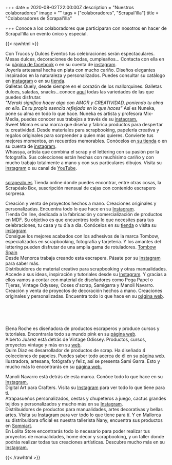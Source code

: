 +++
date = 2020-08-02T22:00:00Z
description = "Nuestros colaboradores"
image = ""
tags = ["colaboradores", "Scrapal'illa"]
title = "Colaboradores de Scrapal'illa"

+++
Conoce a los colaboradores que participaran con nosotros en hacer de Scrapal'illa un evento único y especial.

{{< rawhtml >}}

<div class="box alt">

<div class="row 50% uniform">

<!------------TRUCOS Y DULCES + FLORES GUIRIOR--------------------------------------->

<div class="3u"><span><img src="/uploads/trucos-y-dulces-2020-08-11.jpg" alt="" /></span></div>

<div class="3u"><span class="image fit">Con Trucos y Dulces Eventos tus celebraciones serán espectaculares. Mesas dulces, decoraciones de bodas, cumpleaños... Contacta con ella en su <a href="https://www.facebook.com/trucosydulceseventos">página de facebook</a> o en su cuenta de <a href="https://www.instagram.com/trucosydulces_eventos/">instagram</a>.</span></div>

<div class="3u"><span><img src="/uploads/flores-de-guirior2-2020-08-24.jpg" alt="" /></span></div>

<div class="3u$"><span class="image fit">Joyería artesanal hecha en plata con mucho cariño. Diseños elegantes inspirados en la naturaleza y personalizados. Puedes consultar su catálogo en <a href="https://www.instagram.com/flores_de_guirior/">instagram</a> o en su <a href="https://esmosaik.com/es/flores-de-guirior/">tienda</a>.</span></div>

<!-------------------QUELY + NUNEKA--------------------------------------------------->

<div class="3u"><span><img src="/uploads/quely-logo-2020-08-11.jpg" alt="" /></span></div>

<div class="3u"><span class="image fit">Galletas Quely, desde siempre en el corazón de los mallorquines. Galletas dulces, saladas, snacks...conoce <a href="https://quely.com/es/">aquí</a> todas las variedades de las que puedes disfrutar.</span></div>

<div class="3u"><span><img src="/uploads/nuneka-2020-09-05.png" alt="" /></span></div>

<div class="3u$"><span class="image fit"><i>"Meraki significa hacer algo con AMOR y CREATIVIDAD, poniendo tu alma en ello. Es tu propia esencia reflejada en lo que haces"</i> Así es Nuneka, pone su alma en todo lo que hace. Nuneka es artista y profesora Mix-Media, puedes conocer sus trabajos a través de su <a href="https://www.instagram.com/nuneka__/">instagram.</a></span></div>

<div class="3u"><span><img src="/uploads/sweetmoma-2020-09-05.png" alt="" /></span></div>

<!-----------SWEET MOMA + WHASSYA---------------------------------------------->

<div class="3u"><span class="image fit">Sweet Möma es una marca que diseña y fabrica productos para despertar tu creatividad. Desde materiales para scrapbooking, papelería creativa y regalos originales para sorprender a quien más quieres. Convierte tus mejores momentos, en recuerdos memorables. Conócelos en<a href="https://sweetmoma.com/es/"> su tienda</a> o en su cuenta de <a href="https://www.instagram.com/sweetmomabcn/">instagram</a>.</span></div>

<div class="3u"><span><img src="/uploads/whayssa-2020-09-05.png" alt="" /></span></div>

<div class="3u$"><span class="image fit">Whassya, artista que combina el scrap y el lettering con su pasión por la fotografía. Sus colecciones están hechas con muchísimo cariño y con mucho trabajo totalmente a mano y con sus particulares dibujos. Visita su <a href="https://www.instagram.com/whassya/">instagram</a> o su canal de <a href="https://www.youtube.com/c/WhassyaMaspirosa">YouTube</a>.</span></div>

</div>

</div>

<!--Prueba Marga-->

<!----------------Para logo grande. izquierda imagen, derecha texto Scrapealo--------------------->

<div class="row">

<div class="6u 12u$(small)">

<span><img src="/uploads/scrapealo-2020-09-05.png" alt="" /></span>

</div>

<div class="6u$ 12u$(small)">

<a href="https://scrapealo.es/">scrapealo.es</a> Tienda online donde puedes encontrar, entre otras cosas, la Scrapéalo Box, suscripción mensual de cajas con contenido escrapero sorpresa.

</div>

</div>

<!-----------------------------------FIN logo grande--------------------------------------------------->

<!-------------------------------------------------------------------------------------------------------------->

<!-------------------------------------------------------------------------------------------------------------->

<!---------------Disposición clásica: 2 logos con su descripción---------------------------->

<div class="row">

<div class="row 50% uniform">

<!-------------------------INICIO COQUITO ESCRAPERO + ARTE LASER----------------------->

<div class="3u"><span><img src="/uploads/coquitoscrapero-2020-09-05.png" alt="" /></span></div>

<div class="3u"><span class="image fit">Creación y venta de proyectos hechos a mano. Creaciones originales y personalizadas. Encuentra todo lo que hace en su <a href="https://www.instagram.com/coquitoscrapero/">Instagram</a>.</span></div>

<div class="3u"><span><img src="/uploads/artelaserdesign-2020-09-12.png" alt="" /></span></div>

<div class="3u$"><span class="image fit">Tienda On line, dedicada a la fabricación y comercialización de productos en MDF. Su objetivo es que encuentres todo lo que necesites para tus celebraciones, tu casa y tu día a día. Conócelos en su <a href="https://www.artelaserdesign.com/">tienda</a> o visita su <a href="https://www.instagram.com/artelaserdesign/">instagram</a></span></div>

<!-----------------------FIN COQUITO ESCRAPERO + ARTE LASER--------------------------->

<!-------------------------------INICIO TOMBOW + SCRAP MENORCA------------------------->

<div class="3u"><span><img src="/uploads/tombow-2020-09-12.png" alt="" /></span></div>

<div class="3u"><span class="image fit">Consigue los mejores acabados con los adhesivos de la marca Tombow, especializados en scrapbooking, fotografía y tarjetería. Y los amantes del lettering pueden disfrutar de una amplia gama de rotuladores. <a href="https://www.instagram.com/tombow.spain/">Tombow Spain</a></span></br></div>

<div class="3u"><span><img src="/uploads/scrapmenorca-2020-09-12.png" alt="" /></span></div>

<div class="3u$"><span class="image fit">Desde Menorca trabaja creando esta escrapera. Pásate por su <a href="https://www.instagram.com/scrapmenorca/">Instagram</a> para saber más.</span></div>

<!----------------------------FIN TOMBOW + SCRAP MENORCA----------------------------------------->

</div><!--ROW 50 UNIFORM-->

</div><!--ROW-->

<!------------------------------------------------------------------------------------------------------------------------------->

<!-------------------------------------------------------------------------------------------------------------------------------->

<!--INICIO BASIC CREA + SONRISAS DE PAPEL-->

<div class="row">

<div class="row 50% uniform">

<div class="3u"><span><img src="/uploads/basiccrea-2020-09-12.png" alt="" /></span></div>

<div class="3u"><span class="image fit">Distribuidores de material creativo para scrapbooking y otras manualidades. Accede a sus ideas, inspiración y tutoriales desde su <a href="https://www.instagram.com/basiccrea2/">Instagram</a>. Y gracias a ellos vamos a contar con material de diseñadores como Pega Papel o Tijeras, Vintage Odyssey, Coses d'scrap, Samigarra y Manoli Navarro.</span><br/></div>

<div class="3u"><span><img src="/uploads/logo_sonrisas-de-papel-2020-09-10.jpg" alt="" /></span></div>

<div class="3u"><span class="image fit">Creación y venta de proyectos de decoración hechos a mano. Creaciones originales y personalizadas. Encuentra todo lo que hace en su <a href="https://www.sonrisasdepapel.es/">página web</a>.</span></div>

</div>

</div><!--FIN BASIC CREA + SONRISAS DE PAPEL-->

<!--Prueba Vanessa-->

<!--Poner 5 logos y debajo su descripción ELENA ROCHE + ODISSEY + QUIM DIAZ + SAMIGARRA + ESRSCRAP-->

<div>

<div class="row">

<div class="2u">

<span><img src="/uploads/pegapapelotijeras2-2020-09-12.png" alt="" /></span>

</div>

<div class="2u">

<span><img src="/uploads/vintageodyssey-2020-09-12.png" alt="" /></span>

</div>

<div class="2u">

<span><img src="/uploads/cosesdscrap2-2020-09-12.png" alt="" /></span>

</div>

<div class="2u">

<span><img src="/uploads/samigarra2-2020-09-12.png" alt="" /></span>

</div>

<div class="2u$">

<span><img src="/uploads/esrscrap-2020-09-12.png" alt="" /></span>

</div>

<div class="2u">Elena Roche es diseñadora de productos escraperos y produce cursos y tutoriales. Encontrarás todo su mundo pink en su <a href="https://www.pegapapelotijeras.com/">página web</a>.

</div>

<div class="2u">Alberto Juárez está detrás de Vintage Odissey. Productos, cursos, proyectos vintage y más en su <a href="https://www.vintageodyssey.net/">web</a>.</span></div>

<div class="2u">Quim Díaz es desarrollador de productos de scrap. Ha diseñado 4 colecciones de papeles. Puedes saber todo acerca de él en su <a href="https://www.cosesdscrap.com/">página web</a>.

</div>

<div class="2u">Ilustradora, artesana, fotógrafa y feliz, así se presenta Sami Garra. Esto y mucho más lo encontrarás en su <a href="https://samigarra.com/">página web.</a></p>

</div>

<div class="2u$">Manoli Navarro está detrás de esta marca. Conóce todo lo que hace en su <a href="https://www.instagram.com/manolinavarro/">Instagram.</a>

</div>

</div>

</div>

<!--FIN prueba Vanessa-->

<!-----------------------Disposición clásica: 2 logos con su descripción---------------->

<!-------------------------------------BEADESIGN + LA SOÑADORA-------------------------->

<div class="row">

<div class="row 50% uniform">

<div class="3u"><span><img src="/uploads/beadesign-2020-09-12.png" alt="" /></span></div>

<div class="3u"><span class="image fit">Digital Art para Crafters. Visita su <a href="https://www.instagram.com/beadesign.bcn/">Instagram</a> para ver todo lo que tiene para tí.</span></div>

<div class="3u"><span><img src="/uploads/lasonadoramilcrafts-2020-09-12.png" alt="" /></span></div>

<div class="3u$"><span class="image fit">Atrapasueños personalizados, cestas y chupeteros a juego, cactus grandes tejidos y personalizados y mucho más en su <a href="https://www.instagram.com/lasonadora.milcrafts/">Instagram</a>.</span></div>

<!-------------------------------------MONTEJO + LOLITA--------------------------------------------->

<div class="3u"><span><img src="/uploads/montejo-2020-09-12.png" alt="" /></span></div>

<div class="3u"><span class="image fit">Distribuidores de productos para manualidades, artes decorativas y bellas artes. Visita su <a href="https://www.instagram.com/artemontejo/">Instagram</a> para ver todo lo que tiene para tí. Y en Mallorca su distribuidora oficial es nuestra tallerista Nany, encuentra sus productos en <a href="https://somniartpalma.com">Somniart</a>.</span></div>

<div class="3u"><span><img src="/uploads/lolita-2020-09-05.png" alt="" /></span></div>

<div class="3u$"><span class="image fit">En Lolita Store encontrarás todo lo necesario para poder realizar tus proyectos de manualidades, home decor y scrapbooking, y un taller donde podrás realizar todas tus creaciones artísticas. Descubre mucho más en su  <a href="https://www.instagram.com/elmundodelolita/">Instagram.</a></span></div>

</div><!--ROW 50 UNIFORM-->

</div><!--ROW-->

{{< /rawhtml >}}